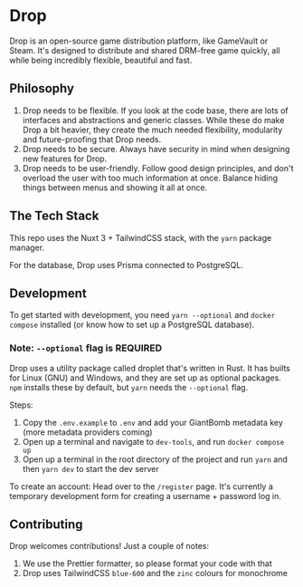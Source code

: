 # Drop 
Drop is an open-source game distribution platform, like GameVault or Steam. It's designed to distribute and shared DRM-free game quickly, all while being incredibly flexible, beautiful and fast. 

## Philosophy
1. Drop needs to be flexible. If you look at the code base, there are lots of interfaces and abstractions and generic classes. While these do make Drop a bit heavier, they create the much needed flexibility, modularity and future-proofing that Drop needs.
2. Drop needs to be secure. Always have security in mind when designing new features for Drop. 
3. Drop needs to be user-friendly. Follow good design principles, and don't overload the user with too much information at once. Balance hiding things between menus and showing it all at once. 

## The Tech Stack
This repo uses the Nuxt 3 + TailwindCSS stack, with the `yarn` package manager.

For the database, Drop uses Prisma connected to PostgreSQL.

## Development
To get started with development, you need `yarn --optional` and `docker compose` installed (or know how to set up a PostgreSQL database).

### Note: `--optional` flag is **REQUIRED**
Drop uses a utility package called droplet that's written in Rust. It has builts for Linux (GNU) and Windows, and they are set up as optional packages. `npm` installs these by default, but `yarn` needs the `--optional` flag.

Steps:
1. Copy the `.env.example` to `.env` and add your GiantBomb metadata key (more metadata providers coming)
2. Open up a terminal and navigate to `dev-tools`, and run `docker compose up`
3. Open up a terminal in the root directory of the project and run `yarn` and then `yarn dev` to start the dev server

To create an account:
Head over to the `/register` page. It's currently a temporary development form for creating a username + password log in.

## Contributing
Drop welcomes contributions! Just a couple of notes:
1. We use the Prettier formatter, so please format your code with that
2. Drop uses TailwindCSS `blue-600` and the `zinc` colours for monochrome
